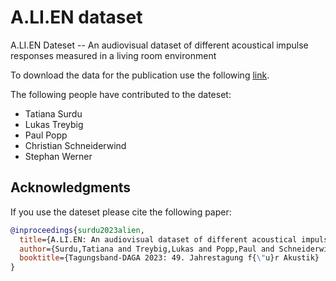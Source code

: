 # A.LI.EN dataset
A.LI.EN Dateset --  An audiovisual dataset of different acoustical impulse responses measured in a living room environment

To download the data for the publication use the following [link](https://ftp.tu-ilmenau.de/hpc-private/ei/emt/a_li_en/).

The following people have contributed to the dateset:

* Tatiana Surdu
* Lukas Treybig
* Paul Popp
* Christian Schneiderwind
* Stephan Werner

## Acknowledgments
If you use the dateset please cite the following paper:

```bibtex
@inproceedings{surdu2023alien,
  title={A.LI.EN: An audiovisual dataset of different acoustical impulse responses measured in a living room environment},
  author={Surdu,Tatiana and Treybig,Lukas and Popp,Paul and Schneiderwind,Christian and Werner, Stephan},
  booktitle={Tagungsband-DAGA 2023: 49. Jahrestagung f{\"u}r Akustik}
}
```

    
